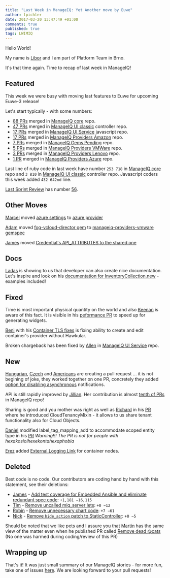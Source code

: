 ```yaml
---
title: "Last Week in ManageIQ: Yet Another move by Euwe"
author: lpichler
date: 2017-03-20 13:47:49 +01:00
comments: true
published: true
tags: LWIMIQ
---
```

Hello World!

My name is [Libor](https://github.com/lpichler "Can you guess what word is highlighted in my avatar?") and I am part of Platform Team in Brno.

It's that time again. Time to recap of last week in ManageIQ!

## Featured
This week we were busy with moving last features to Euwe for upcoming Euwe-3 release!

Let's start typically - with some numbers:
- [88 PRs][manageiq PRs merged] merged in [ManageIQ core][manageiq] repo.
- [47 PRs][manageiq-ui-classic PRs merged] merged in [ManageIQ UI classic][manageiq-ui-classic] controller repo.
- [17 PRs][manageiq-ui-service PRs merged] merged in [ManageIQ UI Service][manageiq-ui-service] javascript repo.
- [17 PRs][manageiq-providers-amazon PRs merged] merged in [ManageIQ Providers Amazon][manageiq-providers-amazon] repo.
- [7 PRs][manageiq-gems-pending PRs merged] merged in [ManageIQ Gems Pending][manageiq-gems-pending] repo.
- [5 PRs][manageiq-providers-vmware PRs merged] merged in [ManageIQ Providers VMWare][manageiq-providers-vmware] repo.
- [3 PRs][manageiq-providers-lenovo PRs merged] merged in [ManageIQ Providers Lenovo][manageiq-providers-lenovo] repo.
- [1 PR][manageiq-providers-azure PRs merged] merged in [ManageIQ Providers Azure][manageiq-providers-azure] repo.

Last line of ruby code in last week have number `253 718` in [ManageIQ core][manageiq] repo and `3 810` in [ManageIQ UI classic][manageiq-ui-classic] controller repo.
Javascript coders this week added `432 642nd` line.

[Last Sprint Review][sprint-blog-page] has number [56](https://youtu.be/NnQs9Mbw3DM).

## Other Moves
[Marcel](https://github.com/durandom) moved [azure settings](https://github.com/ManageIQ/manageiq/pull/14345) to [azure provider](https://github.com/ManageIQ/manageiq-providers-azure/pull/40)

[Adam](https://github.com/agrare) moved [fog-vcloud-director gem](https://github.com/ManageIQ/manageiq/pull/14358) to [manageiq-providers-vmware gemspec](https://github.com/ManageIQ/manageiq-providers-vmware/pull/28)

[James](https://github.com/jameswnl) moved [Credential's API_ATTRIBUTES to the shared one](https://github.com/ManageIQ/manageiq/pull/14334)

## Docs
[Ladas](https://github.com/Ladas) is showing to us that developer can also create nice documentation.
Let's inspire and look on his [documentation for InventoryCollection.new](https://github.com/ManageIQ/manageiq/pull/14346) - examples included!

## Fixed
Time is most important physical quantity on the world and also [Keenan](https://github.com/kbrock) is aware of this fact. It is visible in his [peformance PR](https://github.com/ManageIQ/manageiq/pull/14285 "second part") to speed up for generating widgets.

[Beni](https://github.com/cben) with his [Container TLS fixes](https://github.com/ManageIQ/manageiq-ui-classic/pull/670) is fixing ability to create and edit container's provider without Hawkular.

Broken chargeback has been fixed by [Allen](https://github.com/ManageIQ/manageiq-ui-service/pull/591) in [ManageIQ UI Service][manageiq-ui-service] repo.

## New
[Hungarian](https://github.com/skateman), [Czech](https://github.com/martinpovolny) and [Ame](https://github.com/abellotti)[ric](https://github.com/Fryguy)[ans](https://github.com/yrudman) are creating a pull request ... it is not begining of joke, they worked together on one PR, concretely they added [option for disabling asynchronous](https://github.com/ManageIQ/manageiq/pull/13898) notifications.

API is still rapidly improved by  [Jillian](https://github.com/jntullo). Her contribution is almost [tenth of PRs](https://github.com/ManageIQ/manageiq/pulls?q=is%3Apr+is%3Amerged+base%3Amaster+merged%3A%222017-03-13+..+2017-03-19%22+sort%3Acreated-desc+author%3Ajntullo) in ManageIQ repo!

Sharing is good and you mother was right as well as [Richard](https://github.com/rwsu) in his [PR](https://github.com/ManageIQ/manageiq/pull/13535) where he introduced CloudTenancyMixin - it allows to us share tenant functionality also for Cloud Objects. 

[Daniel](https://github.com/djberg96) modified label_tag_mapping_add to accommodate scoped entity type in his [PR](https://github.com/ManageIQ/manageiq-ui-classic/pull/666)
*Warning!!! The PR is not for people with hexakosioihexekontahexaphobia*

[Erez](https://github.com/ManageIQ/manageiq/pull/13704) added [External Logging Link](https://github.com/ManageIQ/manageiq/pull/13704) for container nodes.


## Deleted

Best code is no code. Our contributors are coding hand by hand with this statement, see their deletions: 

- [James](https://github.com/jameswnl) - [Add test coverage for Embedded Ansible and eliminate redundant spec code](https://github.com/ManageIQ/manageiq/pull/14383): `+1,181 −16,115`
- [Tim](https://github.com/imtayadeway) - [Remove uncalled miq_server lets](https://github.com/ManageIQ/manageiq/pull/14355): `+0 −12`
- [Robin](https://github.com/PanSpagetka) - [Remove unnecessary chart code](https://github.com/ManageIQ/manageiq/pull/13470): `+7 −61`
- [Nick](https://github.com/NickLaMuro) - [Remove `hide_action` patch to StaticController](https://github.com/ManageIQ/manageiq-ui-classic/pull/660): `+0 −5`

Should be noted that we like pets and I assure you that [Martin](https://github.com/himdel) has the same view of the matter even when he published PR called [Remove dead @cats](https://github.com/ManageIQ/manageiq-ui-classic/pull/664) (No one was harmed during coding/review of this PR)

## Wrapping up
That's it! It was just small summary of our ManageIQ stories - for more fun, take one of issues [here](https://github.com/ManageIQ/manageiq/issues). We are looking forward to your pull requests!

[manageiq PRs merged]: https://github.com/ManageIQ/manageiq/pulls?page=1&q=is%3Apr+is%3Amerged+base%3Amaster+merged%3A%222017-03-13+..+2017-03-19%22+sort%3Acreated-desc&utf8=%E2%9C%93
[manageiq-ui-classic PRs merged]: https://github.com/ManageIQ/manageiq-ui-classic/pulls?page=1&q=is%3Apr+is%3Amerged+base%3Amaster+merged%3A%222017-03-13+..+2017-03-19%22+sort%3Acreated-desc&utf8=%E2%9C%93
[manageiq-ui-service PRs merged]: https://github.com/ManageIQ/manageiq-ui-service/pulls?page=1&q=is%3Apr+is%3Amerged+base%3Amaster+merged%3A%222017-03-13+..+2017-03-19%22+sort%3Acreated-desc&utf8=%E2%9C%93
[manageiq-providers-amazon PRs merged]: https://github.com/ManageIQ/manageiq-providers-amazon/pulls?page=1&q=is%3Apr+is%3Amerged+base%3Amaster+merged%3A%222017-03-13+..+2017-03-19%22+sort%3Acreated-desc&utf8=%E2%9C%93
[manageiq-providers-azure PRs merged]: https://github.com/ManageIQ/manageiq-providers-azure/pulls?page=1&q=is%3Apr+is%3Amerged+base%3Amaster+merged%3A%222017-03-13+..+2017-03-19%22+sort%3Acreated-desc&utf8=%E2%9C%93
[manageiq-providers-vmware PRs merged]: https://github.com/ManageIQ/manageiq-providers-vmware/pulls?page=1&q=is%3Apr+is%3Amerged+base%3Amaster+merged%3A%222017-03-13+..+2017-03-19%22+sort%3Acreated-desc&utf8=%E2%9C%93
[manageiq-providers-lenovo PRs merged]: https://github.com/ManageIQ/manageiq-providers-lenovo/pulls?page=1&q=is%3Apr+is%3Amerged+base%3Amaster+merged%3A%222017-03-13+..+2017-03-19%22+sort%3Acreated-desc&utf8=%E2%9C%93
[manageiq-gems-pending PRs merged]: https://github.com/ManageIQ/manageiq-gems-pending/pulls?page=1&q=is%3Apr+is%3Amerged+base%3Amaster+merged%3A%222017-03-13+..+2017-03-19%22+sort%3Acreated-desc&utf8=%E2%9C%93
[manageiq]: https://github.com/manageiq/manageiq
[manageiq-ui-classic]: https://github.com/ManageIQ/manageiq-ui-classic
[manageiq-ui-service]: https://github.com/ManageIQ/manageiq-ui-service
[manageiq-providers-amazon]: https://github.com/ManageIQ/manageiq-providers-amazon
[manageiq-providers-azure]: https://github.com/ManageIQ/manageiq-providers-azure
[manageiq-providers-vmware]: https://github.com/ManageIQ/manageiq-providers-vmware
[manageiq-providers-lenovo]: https://github.com/ManageIQ/manageiq-providers-lenovo
[manageiq-gems-pending]: https://github.com/ManageIQ/manageiq-gems-pending
[sprint-blog-page]: http://manageiq.org/blog/2017/03/sprint-56-review-march-15-2017/